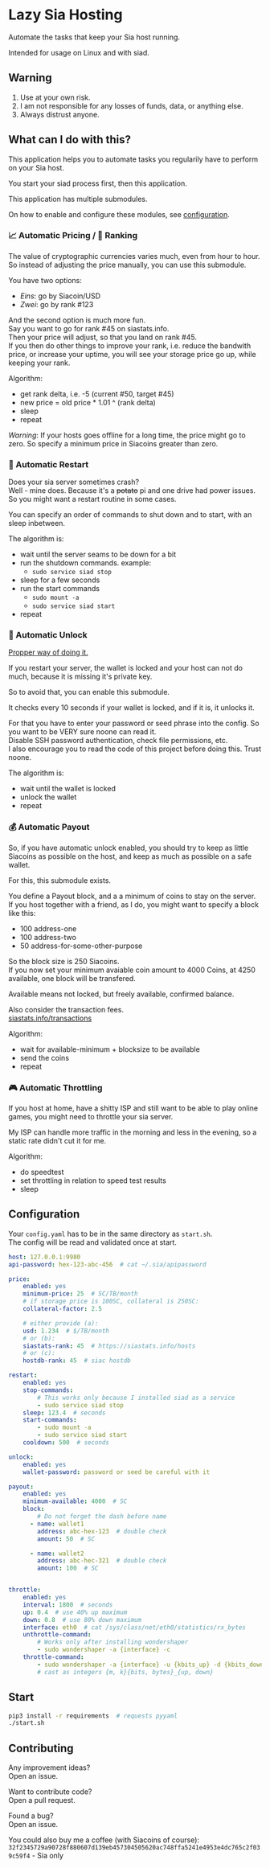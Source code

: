 # Lazy Sia Hosting

Automate the tasks that keep your Sia host running.

Intended for usage on Linux and with siad.

## Warning
1. Use at your own risk.  
2. I am not responsible for any losses of funds, data, or anything else.  
3. Always distrust anyone.

## What can I do with this?

This application helps you to automate tasks you regularily
have to perform on your Sia host.

You start your siad process first, then this application.

This application has multiple submodules.

On how to enable and configure these modules, see
[configuration](#Configuration).


### 📈 Automatic Pricing / 🥇 Ranking
The value of cryptographic currencies varies much, even
from hour to hour. So instead of adjusting the price
manually, you can use this submodule.

You have two options:

- _Eins_: go by Siacoin/USD
- _Zwei_: go by rank #123

And the second option is much more fun.  
Say you want to go for rank #45 on siastats.info.  
Then your price will adjust, so that you land on rank #45.  
If you then do other things to improve your rank, i.e.
reduce the bandwith price, or increase your uptime, you
will see your storage price go up, while keeping your rank.

Algorithm:  
- get rank delta, i.e. -5 (current #50, target #45)  
- new price = old price * 1.01 ^ (rank delta)  
- sleep  
- repeat  

_Warning_:
If your hosts goes offline for a long time, the price might
go to zero. So specify a minimum price in Siacoins
greater than zero.


### 🔄 Automatic Restart
Does your sia server sometimes crash?  
Well - mine does. Because it's a ~~potato~~ pi and one drive
had power issues.  
So you might want a restart routine in some cases.

You can specify an order of commands to shut down and to start, with an sleep inbetween.

The algorithm is:
- wait until the server seams to be down for a bit
- run the shutdown commands. example:
    - `sudo service siad stop`
- sleep for a few seconds
- run the start commands
    - `sudo mount -a`
    - `sudo service siad start`
- repeat

### 🔑 Automatic Unlock
[Propper way of doing it.](https://support.sia.tech/your-sia-wallet/for-advanced-users/how-to-automatically-restart-and-unlock-sia)


If you restart your server, the wallet is locked and
your host can not do much, because
it is missing it's private key.

So to avoid that, you can enable this submodule.

It checks every 10 seconds if your wallet is locked,
and if it is, it unlocks it.

For that you have to enter your password or seed phrase into the
config. So you want to be VERY sure noone can read it.  
Disable SSH password authentication, check file permissions,
etc.  
I also encourage you to read the code of this project
before doing this. Trust noone.

The algorithm is:  
- wait until the wallet is locked
- unlock the wallet
- repeat


### 💰 Automatic Payout
So, if you have automatic unlock enabled, you should
try to keep as little Siacoins as possible on the host,
and keep as much as possible on a safe wallet.

For this, this submodule exists.

You define a Payout block, and a a minimum of coins
to stay on the server.  
If you host together with a friend, as I do, you might want
to specify a block like this:
- 100 address-one
- 100 address-two
- 50 address-for-some-other-purpose

So the block size is 250 Siacoins.  
If you now set your minimum avaiable coin amount to
4000 Coins, at 4250 available, one block will be transfered.

Available means not locked, but freely available, confirmed balance.

Also consider the transaction fees.  
[siastats.info/transactions](https://siastats.info/transactions)

Algorithm:
- wait for available-minimum + blocksize to be available
- send the coins
- repeat

### 🎮 Automatic Throttling
If you host at home, have a shitty ISP and still want 
to be able to play online games, you might need to
throttle your sia server.  

My ISP can handle more traffic in the morning and less in
the evening, so a static rate didn't cut it for me.

Algorithm:
- do speedtest
- set throttling in relation to speed test results
- sleep


## Configuration
Your `config.yaml` has to be in the same directory as
`start.sh`.  
The config will be read and validated once at start.  

```yaml
host: 127.0.0.1:9980
api-password: hex-123-abc-456  # cat ~/.sia/apipassword

price:
    enabled: yes
    minimum-price: 25  # SC/TB/month
    # if storage price is 100SC, collateral is 250SC:
    collateral-factor: 2.5

    # either provide (a):
    usd: 1.234  # $/TB/month
    # or (b):
    siastats-rank: 45  # https://siastats.info/hosts
    # or (c):
    hostdb-rank: 45  # siac hostdb

restart:
    enabled: yes
    stop-commands:
        # This works only because I installed siad as a service
        - sudo service siad stop
    sleep: 123.4  # seconds
    start-commands:
        - sudo mount -a
        - sudo service siad start
    cooldown: 500  # seconds

unlock:
    enabled: yes
    wallet-password: password or seed be careful with it

payout:
    enabled: yes
    minimum-available: 4000  # SC
    block:
        # Do not forget the dash before name
      - name: wallet1
        address: abc-hex-123  # double check
        amount: 50  # SC

      - name: wallet2
        address: abc-hec-321  # double check
        amount: 100  # SC


throttle:
    enabled: yes
    interval: 1800  # seconds
    up: 0.4  # use 40% up maximum
    down: 0.8  # use 80% down maximum
    interface: eth0  # cat /sys/class/net/eth0/statistics/rx_bytes
    unthrottle-command:
        # Works only after installing wondershaper
        - sudo wondershaper -a {interface} -c
    throttle-command:
        - sudo wondershaper -a {interface} -u {kbits_up} -d {kbits_down}
        # cast as integers {m, k}{bits, bytes}_{up, down}

```


## Start
```bash
pip3 install -r requirements  # requests pyyaml
./start.sh
```

## Contributing
Any improvement ideas?  
Open an issue.

Want to contribute code?  
Open a pull request.

Found a bug?  
Open an issue.

You could also buy me a coffee (with Siacoins of course):  
`32f2345729a90728f880607d139eb457304505620ac748ffa5241e4953e4dc765c2f039c59f4` - Sia only
